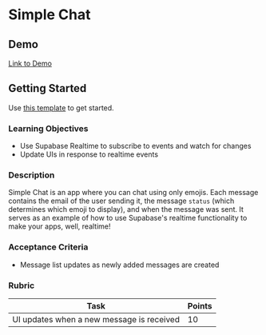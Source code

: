 # Simple Chat

## Demo

[Link to Demo](https://alchemy-simple-chat.netlify.app)

## Getting Started

Use [this template](https://github.com/alchemycodelab/adv-react-simple-chat) to get started.

### Learning Objectives

- Use Supabase Realtime to subscribe to events and watch for changes
- Update UIs in response to realtime events

### Description

Simple Chat is an app where you can chat using only emojis. Each message contains the email of the user sending it, the message `status` (which determines which emoji to display), and when the message was sent. It serves as an example of how to use Supabase's realtime functionality to make your apps, well, realtime!

### Acceptance Criteria

* Message list updates as newly added messages are created

### Rubric

| Task                                      | Points |
| ----------------------------------------- | ------ |
| UI updates when a new message is received | 10     |
